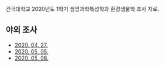 건국대학교 2020년도 1학기 생명과학특성학과 환경생물학 조사 자료.

## 야외 조사

* [2020. 04. 27.](2020-04-27)
* [2020. 05. 05.](2020-05-05)
* [2020. 05. 08.](2020-05-08)
